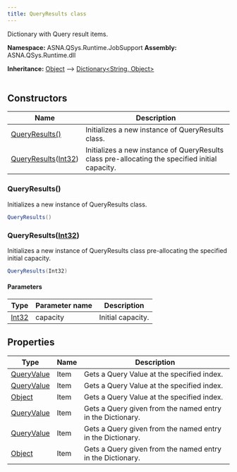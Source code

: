 ```yaml
---
title: QueryResults class
---
```


Dictionary with Query result items.

**Namespace:** ASNA.QSys.Runtime.JobSupport
**Assembly:** ASNA.QSys.Runtime.dll

**Inheritance:** [Object](https://docs.microsoft.com/en-us/dotnet/api/system.object) --> [Dictionary\<String, Object\>](https://learn.microsoft.com/en-us/dotnet/api/system.collections.generic.dictionary-2?view=net-8.0)
<br>
<br>

## Constructors

| Name | Description |
| --- | --- |
| [QueryResults()](#queryresults) | Initializes a new instance of QueryResults class.
| [QueryResults](#queryresultsint32)([Int32](https://docs.microsoft.com/en-us/dotnet/api/system.int32)) | Initializes a new instance of QueryResults class pre-allocating the specified initial capacity.

### QueryResults()

Initializes a new instance of QueryResults class.

```cs
QueryResults()
```

### QueryResults([Int32](https://docs.microsoft.com/en-us/dotnet/api/system.int32))

Initializes a new instance of QueryResults class pre-allocating the specified initial capacity.

```cs
QueryResults(Int32)
```

#### Parameters

| Type | Parameter name | Description
| --- | --- | ---
| [Int32](https://docs.microsoft.com/en-us/dotnet/api/system.int32) | capacity | Initial capacity.

## Properties

| Type | Name | Description
| --- | --- | --- 
| [QueryValue](/reference/runtime/qsys-runtime-job-support/query-value.html) | Item | Gets a Query Value at the specified index. |
| [QueryValue](/reference/runtime/qsys-runtime-job-support/query-value.html) | Item | Gets a Query Value at the specified index. |
| [Object](https://docs.microsoft.com/en-us/dotnet/api/system.object) | Item | Gets a Query Value at the specified index. |
| [QueryValue](/reference/runtime/qsys-runtime-job-support/query-value.html) | Item | Gets a Query given from the named entry in the Dictionary. |
| [QueryValue](/reference/runtime/qsys-runtime-job-support/query-value.html) | Item | Gets a Query given from the named entry in the Dictionary. |
| [Object](https://docs.microsoft.com/en-us/dotnet/api/system.object) | Item | Gets a Query given from the named entry in the Dictionary. |
